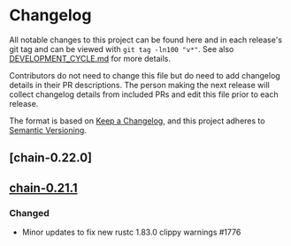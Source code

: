 # Changelog

All notable changes to this project can be found here and in each release's git tag and can be viewed with `git tag -ln100 "v*"`. See also [DEVELOPMENT_CYCLE.md](../../DEVELOPMENT_CYCLE.md) for more details.

Contributors do not need to change this file but do need to add changelog details in their PR descriptions. The person making the next release will collect changelog details from included PRs and edit this file prior to each release.

The format is based on [Keep a Changelog](https://keepachangelog.com/en/1.0.0/),
and this project adheres to [Semantic Versioning](https://semver.org/spec/v2.0.0.html).

## [chain-0.22.0]

<!-- TODO: (@leonardo) fill the CHANGELOG's prior to release -->

## [chain-0.21.1]

### Changed

- Minor updates to fix new rustc 1.83.0 clippy warnings #1776

[chain-0.21.1]: https://github.com/bitcoindevkit/bdk/releases/tag/chain-0.21.1
